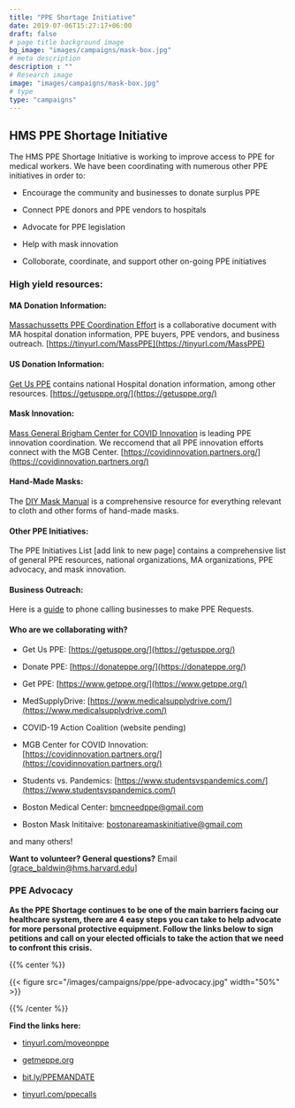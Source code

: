 ```yaml
---
title: "PPE Shortage Initiative"
date: 2019-07-06T15:27:17+06:00
draft: false
# page title background image
bg_image: "images/campaigns/mask-box.jpg"
# meta description
description : ""
# Research image
image: "images/campaigns/mask-box.jpg"
# type
type: "campaigns"
---
```


## HMS PPE Shortage Initiative

The HMS PPE Shortage Initiative is working to improve access to PPE for
medical workers. We have been coordinating with numerous other PPE
initiatives in order to:

-   Encourage the community and businesses to donate surplus PPE

-   Connect PPE donors and PPE vendors to hospitals

-   Advocate for PPE legislation

-   Help with mask innovation

-   Colloborate, coordinate, and support other on-going PPE initiatives

### High yield resources:

#### MA Donation Information:

[Massachussetts PPE Coordination
Effort](https://tinyurl.com/MassPPE) is a collaborative
document with MA hospital donation information, PPE buyers, PPE vendors,
and business outreach.
[https://tinyurl.com/MassPPE](https://tinyurl.com/MassPPE)

#### US Donation Information:

[Get Us PPE](https://getusppe.org/) contains national
Hospital donation information, among other resources.
[https://getusppe.org/](https://getusppe.org/)

#### Mask Innovation:

[Mass General Brigham Center for COVID
Innovation](https://covidinnovation.partners.org/) is
leading PPE innovation coordination. We reccomend that all PPE
innovation efforts connect with the MGB Center.
[https://covidinnovation.partners.org/](https://covidinnovation.partners.org/)

#### Hand-Made Masks:

The [DIY Mask
Manual](https://covidstudentresponse.org/files/mask-making/mask-making-guide.pdf)
is a comprehensive resource for everything relevant to cloth and other
forms of hand-made masks.

#### Other PPE Initiatives:

The PPE Initiatives List \[add link to new page\] contains a
comprehensive list of general PPE resources, national organizations, MA
organizations, PPE advocacy, and mask innovation.

#### Business Outreach:

Here is a
[guide](https://covidstudentresponse.org/resources/requesting-ppe/)
to phone calling businesses to make PPE Requests.

#### Who are we collaborating with?

-   Get Us PPE:
    [https://getusppe.org/](https://getusppe.org/)

-   Donate PPE:
    [https://donateppe.org/](https://donateppe.org/)

-   Get PPE:
    [https://www.getppe.org/](https://www.getppe.org/)

-   MedSupplyDrive:
    [https://www.medicalsupplydrive.com/](https://www.medicalsupplydrive.com/)

-   COVID-19 Action Coalition (website pending)

-   MGB Center for COVID Innovation:
    [https://covidinnovation.partners.org/](https://covidinnovation.partners.org/)

-   Students vs. Pandemics:
    [https://www.studentsvspandemics.com/](https://www.studentsvspandemics.com/)

-   Boston Medical Center:
    [bmcneedppe\@gmail.com](mailto:bmcneedppe@gmail.com)

-   Boston Mask Inititaive:
    [bostonareamaskinitiative\@gmail.com](mailto:bostonareamaskinitiative@gmail.com)

and many others!

**Want to volunteer? General questions?** Email
[[grace\_baldwin\@hms.harvard.edu]](mailto:grace_baldwin@hms.harvard.edu)

### PPE Advocacy

**As the PPE Shortage continues to be one of the main barriers facing
our healthcare system, there are 4 easy steps you can take to help
advocate for more personal protective equipment. Follow the links below
to sign petitions and call on your elected officials to take the action
that we need to confront this crisis.**

{{% center %}}

{{< figure src="/images/campaigns/ppe/ppe-advocacy.jpg" width="50%" >}}

{{% /center %}}


**Find the links here:**

-   [tinyurl.com/moveonppe](https://tinyurl.com/moveonppe/)

-   [getmeppe.org](https://getmeppe.org/)

-   [bit.ly/PPEMANDATE](https://docs.google.com/forms/d/e/1FAIpQLScMNejW_rvG2tDpqR9f7ws7fV2FwU9EaofewIvQ1m1lnBiuTA/viewform)

-   [tinyurl.com/ppecalls](https://tinyurl.com/ppecalls/)
